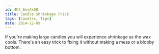 ```yaml
---
id: 4O7_6nvAk08
title: Candle Shrinkage Trick
tags: [Candles, Tips]
date: 2014-12-09
---
```

If you're making large candles you will experience shrinkage as the wax cools. There's an easy trick to fixing it without making a mess or a blobby bottom.